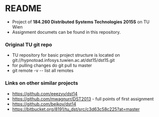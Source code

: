 # README #

* Project of **184.260 Distributed Systems Technologies 2015S** on TU Wien
* Assignment documets can be found in this repository.

### Original TU git repo ###
* TU repository for basic project structure is located on git://hypnotoad.infosys.tuwien.ac.at/dst15/dst15.git
* for pulling changes do git pull tu master
* git remote -v -- list all remotes

### Links on other similar projects ### 
* https://github.com/eeezyy/dst14
* https://github.com/mwagnurr/DST2013 - full points of first assignment
* https://github.com/beikov/dst14
* https://bitbucket.org/8191/tu_dst/src/c3d63c58c225?at=master